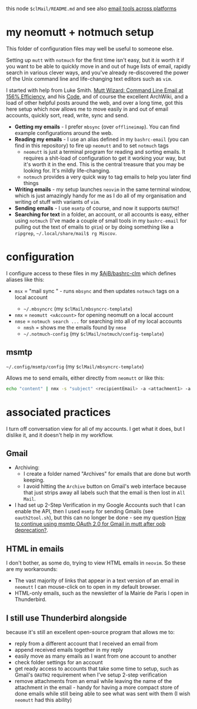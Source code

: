 
this node `$clMail/README.md` and see also [email tools across platforms](https://harriott.github.io/email_tools_across_platforms/)

# my neomutt + notmuch setup
This folder of configuration files may well be useful to someone else.

Setting up `mutt` with `notmuch` for the first time isn't easy, but it *is* worth it if you want to be able to quickly move in and out of huge lists of email, rapidly search in various clever ways, and you've already re-discovered the power of the Unix command line and life-changing text editors such as `vim`.

I started with help from Luke Smith. [Mutt Wizard: Command Line Email at 156% Efficiency](https://youtu.be/mPiQuWbF57M), and his [Code](https://gitlab.com/LukeSmithxyz/mutt-wizard), and of course the excellent ArchWiki, and a load of other helpful posts around the web, and over a long time, got this here setup which now allows me to move easily in and out of email accounts, quickly sort, read, write, sync and send.

- **Getting my emails** - I prefer `mbsync` (over `offlineimap`). You can find example configurations around the web.
- **Reading my emails** - I use an alias defined in my `bashrc-email` (you can find in this repository) to fire up `neomutt` and to set `notmuch` tags
    - `neomutt` is just a terminal program for reading and sorting emails. It requires a shit-load of configuration to get it working your way, but it's worth it in the end. This is the central treasure that you may be looking for. It's mildly life-changing.
    - `notmuch` provides a very quick way to tag emails to help you later find things
- **Writing emails** - my setup launches `neovim` in the same terminal window, which is just amazingly handy for me as I do all of my organisation and writing of stuff with variants of `vim`.
- **Sending emails** - I use `msmtp` of course, and now it supports `OAUTH2`!
- **Searching for text** in a folder, an account, or all accounts is easy, either using `notmuch` (I've made a couple of small tools in my `bashrc-email` for pulling out the text of emails to `gVim`) or by doing something like a `ripgrep`, `~/.local/share/mail$ rg Miscov`.

# configuration
I configure access to these files in my [$AjB/bashrc-clm](https://github.com/harriott/OS-ArchBuilds/blob/master/jo/Bash/bashrc-clm) which defines aliases like this:

- `msx` = "mail sync <xAccount>" - runs `mbsync` and then updates `notmuch` tags on a local account
    - `~/.mbsyncrc` (my `$clMail/mbsyncrc-template`)
- `nmx` = `neomutt <xAccount>` for opening neomutt on a local account
- `nmse` = `notmuch search ...` for searching into all of my local accounts
    - `nmsh` = shows me the emails found by `nmse`
    - `~/.notmuch-config` (my `$clMail/notmuch/config-template`)

## msmtp
`~/.config/msmtp/config` (my `$clMail/mbsyncrc-template`)

Allows me to send emails, either directly from `neomutt` or like this:

```bash
echo "content" | nmx -s "subject" <recipientEmail> -a <attachment1> -a <attachment2> ...
```

# associated practices
I turn off conversation view for all of my accounts. I get what it does, but I dislike it, and it doesn't help in my workflow.

## Gmail
- Archiving:
    - I create a folder named "Archives" for emails that are done but worth keeping.
    - I avoid hitting the `Archive` button on Gmail's web interface because that just strips away all labels such that the email is then lost in `All Mail`.
- I had set up 2-Step Verification in my Google Accounts such that I can enable the API, then I used `msmtp` for sending Gmails (see `oauth2tool.sh`), but this can no longer be done - see
my question [How to continue using msmtp OAuth 2.0 for Gmail in mutt after oob deprecation?](https://superuser.com/q/1723180/242800).

## HTML in emails
I don't bother, as some do, trying to view HTML emails in `neovim`. So these are my workarounds:

- The vast majority of links that appear in a text version of an email in `neomutt` I can mouse-click on to open in my default browser.
- HTML-only emails, such as the newsletter of la Mairie de Paris I open in Thunderbird.

## I still use Thunderbird alongside
because it's still an excellent open-source program that allows me to:

- reply from a different account that I received an email from
- append received emails together in my reply
- easily move as many emails as I want from one account to another
- check folder settings for an account
- get ready access to accounts that take some time to setup, such as Gmail's `OAUTH2` requirement when I've setup 2-step verification
- remove attachments from an email while leaving the name of the attachment in the email - handy for having a more compact store of done emails while still being able to see what was sent with them (I wish `neomutt` had this ability)

